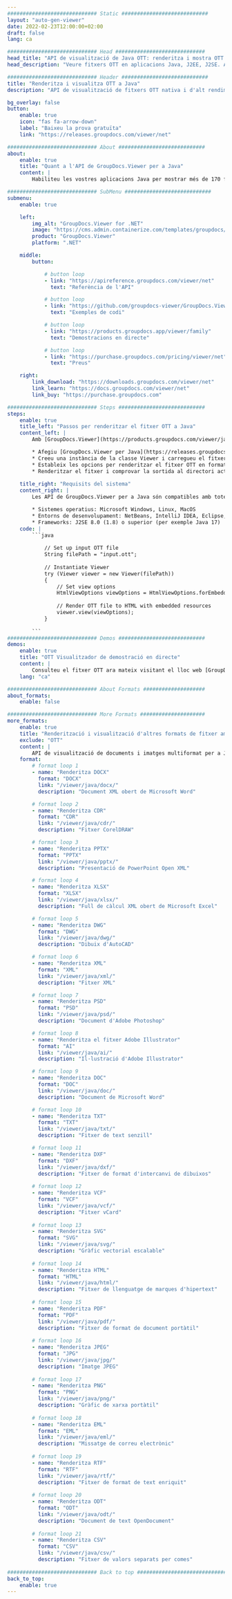 ```yaml
---
############################# Static ############################
layout: "auto-gen-viewer"
date: 2022-02-23T12:00:00+02:00
draft: false
lang: ca

############################# Head #############################
head_title: "API de visualització de Java OTT: renderitza i mostra OTT a les aplicacions de Java"
head_description: "Veure fitxers OTT en aplicacions Java, J2EE, J2SE. Admet la visualització de més de 170 formats de documents i fitxers d'imatge en mode HTML, PDF o imatge amb funcions avançades per gestionar les opcions de visualització de documents."

############################# Header ############################
title: "Renderitza i visualitza OTT a Java" 
description: "API de visualització de fitxers OTT nativa i d'alt rendiment per a aplicacions basades en Java, J2EE i J2SE, que admet una àmplia gamma de funcions addicionals per personalitzar l'aparença del format del document de sortida." 

bg_overlay: false
button:
    enable: true
    icon: "fas fa-arrow-down"
    label: "Baixeu la prova gratuïta"
    link: "https://releases.groupdocs.com/viewer/net"

############################# About ############################
about:
    enable: true
    title: "Quant a l'API de GroupDocs.Viewer per a Java" 
    content: |
        Habiliteu les vostres aplicacions Java per mostrar més de 170 formats de fitxer en modes HTML, PDF o imatge mitjançant GroupDocs.Viewer per a les API Java sense cap programari addicional instal·lat; com ara Microsoft Office, Apache Open Office, Adobe Acrobat Reader, etc. Els desenvolupadors poden veure fàcilment totes les imatges i tipus de documents populars, com ara Microsoft Office, OpenDocument, HTML, PDF, Archive, Diagrams, Photoshop, AutoCAD i formats de llenguatge de programació dins de les aplicacions Java amb renderització ràpida i de màxima qualitat.

############################# SubMenu ############################
submenu:
    enable: true

    left:
        img_alt: "GroupDocs.Viewer for .NET"
        image: "https://cms.admin.containerize.com/templates/groupdocs/images/product-logos/90x90-noborder/groupdocs-viewer-net.png"
        product: "GroupDocs.Viewer"
        platform: ".NET"

    middle:
        button:

            # button loop
            - link: "https://apireference.groupdocs.com/viewer/net"
              text: "Referència de l'API"

            # button loop
            - link: "https://github.com/groupdocs-viewer/GroupDocs.Viewer-for-.NET"
              text: "Exemples de codi"

            # button loop
            - link: "https://products.groupdocs.app/viewer/family"
              text: "Demostracions en directe"

            # button loop
            - link: "https://purchase.groupdocs.com/pricing/viewer/net"
              text: "Preus"

    right:
        link_download: "https://downloads.groupdocs.com/viewer/net"
        link_learn: "https://docs.groupdocs.com/viewer/net"
        link_buy: "https://purchase.groupdocs.com"

############################# Steps ############################
steps:
    enable: true
    title_left: "Passos per renderitzar el fitxer OTT a Java" 
    content_left: |
        Amb [GroupDocs.Viewer](https://products.groupdocs.com/viewer/java/) podeu renderitzar OTT a HTML, JPEG, PNG o PDF en uns quants passos.

        * Afegiu [GroupDocs.Viewer per Java](https://releases.groupdocs.com/viewer/java/) com a dependència al vostre projecte. 
        * Creeu una instància de la classe Viewer i carregueu el fitxer OTT amb el camí complet. 
        * Estableix les opcions per renderitzar el fitxer OTT en format HTML, PNG, JPEG o PDF. 
        * Renderitzar el fitxer i comprovar la sortida al directori actual. 
        
    title_right: "Requisits del sistema" 
    content_right: |
        Les API de GroupDocs.Viewer per a Java són compatibles amb totes les plataformes i sistemes operatius principals. Abans d'executar el codi següent, assegureu-vos que teniu els següents requisits previs instal·lats al vostre sistema.

        * Sistemes operatius: Microsoft Windows, Linux, MacOS 
        * Entorns de desenvolupament: NetBeans, IntelliJ IDEA, Eclipse, etc. 
        * Frameworks: J2SE 8.0 (1.8) o superior (per exemple Java 17) 
    code: |
        ```java
                        
            // Set up input OTT file
            String filePath = "input.ott";
        
            // Instantiate Viewer
            try (Viewer viewer = new Viewer(filePath))
            {
            	// Set view options 
            	HtmlViewOptions viewOptions = HtmlViewOptions.forEmbeddedResources();
                    
            	// Render OTT file to HTML with embedded resources
            	viewer.view(viewOptions);
            }
             
        ```
############################# Demos ############################
demos:
    enable: true
    title: "OTT Visualitzador de demostració en directe"
    content: |
        Consulteu el fitxer OTT ara mateix visitant el lloc web [GroupDocs.Viewer Online Apps](https://products.groupdocs.app/viewer/ott).
    lang: "ca"

############################# About Formats ####################
about_formats:
    enable: false

############################# More Formats #####################
more_formats:
    enable: true
    title: "Renderització i visualització d'altres formats de fitxer amb Java"
    exclude: "OTT"
    content: |
        API de visualització de documents i imatges multiformat per a Java. Vegeu alguns dels formats de fitxer populars a continuació sense cap visor extern.
    format: 
        # format loop 1
        - name: "Renderitza DOCX"
          format: "DOCX"
          link: "/viewer/java/docx/"
          description: "Document XML obert de Microsoft Word" 

        # format loop 2
        - name: "Renderitza CDR" 
          format: "CDR"
          link: "/viewer/java/cdr/"
          description: "Fitxer CorelDRAW" 

        # format loop 3
        - name: "Renderitza PPTX"
          format: "PPTX"
          link: "/viewer/java/pptx/"
          description: "Presentació de PowerPoint Open XML" 

        # format loop 4
        - name: "Renderitza XLSX"
          format: "XLSX"
          link: "/viewer/java/xlsx/"
          description: "Full de càlcul XML obert de Microsoft Excel" 

        # format loop 5
        - name: "Renderitza DWG"
          format: "DWG"
          link: "/viewer/java/dwg/"
          description: "Dibuix d'AutoCAD"

        # format loop 6
        - name: "Renderitza XML"
          format: "XML"
          link: "/viewer/java/xml/"
          description: "Fitxer XML"

        # format loop 7
        - name: "Renderitza PSD"
          format: "PSD"
          link: "/viewer/java/psd/"
          description: "Document d'Adobe Photoshop"

        # format loop 8
        - name: "Renderitza el fitxer Adobe Illustrator"
          format: "AI"
          link: "/viewer/java/ai/"
          description: "Il·lustració d'Adobe Illustrator"

        # format loop 9
        - name: "Renderitza DOC"
          format: "DOC"
          link: "/viewer/java/doc/"
          description: "Document de Microsoft Word" 

        # format loop 10
        - name: "Renderitza TXT" 
          format: "TXT"
          link: "/viewer/java/txt/"
          description: "Fitxer de text senzill" 

        # format loop 11
        - name: "Renderitza DXF" 
          format: "DXF"
          link: "/viewer/java/dxf/"
          description: "Fitxer de format d'intercanvi de dibuixos"  
          
        # format loop 12
        - name: "Renderitza VCF"
          format: "VCF"
          link: "/viewer/java/vcf/"
          description: "Fitxer vCard"  
              
        # format loop 13
        - name: "Renderitza SVG"
          format: "SVG"
          link: "/viewer/java/svg/"
          description: "Gràfic vectorial escalable" 
          
        # format loop 14
        - name: "Renderitza HTML"
          format: "HTML"
          link: "/viewer/java/html/"
          description: "Fitxer de llenguatge de marques d'hipertext" 
          
        # format loop 15
        - name: "Renderitza PDF"
          format: "PDF"
          link: "/viewer/java/pdf/"
          description: "Fitxer de format de document portàtil"
          
        # format loop 16
        - name: "Renderitza JPEG"
          format: "JPG"
          link: "/viewer/java/jpg/"
          description: "Imatge JPEG"
          
        # format loop 17
        - name: "Renderitza PNG"
          format: "PNG"
          link: "/viewer/java/png/"
          description: "Gràfic de xarxa portàtil" 
          
        # format loop 18
        - name: "Renderitza EML"
          format: "EML"
          link: "/viewer/java/eml/"
          description: "Missatge de correu electrònic" 
          
        # format loop 19
        - name: "Renderitza RTF"
          format: "RTF"
          link: "/viewer/java/rtf/"
          description: "Fitxer de format de text enriquit" 
          
        # format loop 20
        - name: "Renderitza ODT"
          format: "ODT"
          link: "/viewer/java/odt/"
          description: "Document de text OpenDocument" 
          
        # format loop 21
        - name: "Renderitza CSV"
          format: "CSV"
          link: "/viewer/java/csv/"
          description: "Fitxer de valors separats per comes" 
          
############################# Back to top ###############################
back_to_top:
    enable: true
---
```

